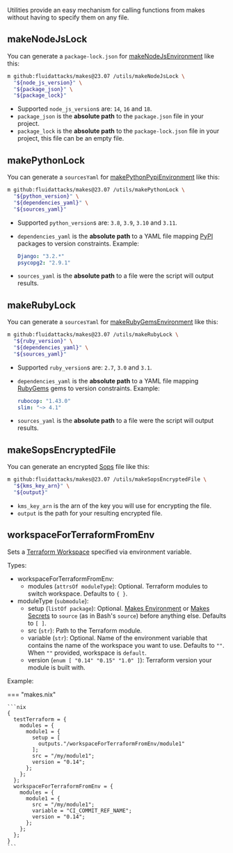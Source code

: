 Utilities provide an easy mechanism
for calling functions from makes
without having to specify them on any file.

## makeNodeJsLock

You can generate a `package-lock.json` for
[makeNodeJsEnvironment](/api/extensions/node.js/#makenodejsenvironment)
like this:

```bash
m github:fluidattacks/makes@23.07 /utils/makeNodeJsLock \
  "${node_js_version}" \
  "${package_json}" \
  "${package_lock}"
```

- Supported `node_js_version`s are: `14`, `16` and `18`.
- `package_json` is the **absolute path** to the `package.json` file in your
    project.
- `package_lock` is the **absolute path**
    to the `package-lock.json` file in your project, this file can be an empty
    file.

## makePythonLock

You can generate a `sourcesYaml` for
[makePythonPypiEnvironment](/api/extensions/python/#makepythonpypienvironment)
like this:

```bash
m github:fluidattacks/makes@23.07 /utils/makePythonLock \
  "${python_version}" \
  "${dependencies_yaml}" \
  "${sources_yaml}"
```

- Supported `python_version`s are: `3.8`, `3.9`, `3.10` and `3.11`.
- `dependencies_yaml` is the **absolute path** to a YAML file
    mapping [PyPI](https://pypi.org/) packages to version constraints.
    Example:

    ```yaml
    Django: "3.2.*"
    psycopg2: "2.9.1"
    ```

- `sources_yaml` is the **absolute path**
    to a file were the script will output results.

## makeRubyLock

You can generate a `sourcesYaml` for
[makeRubyGemsEnvironment](/api/extensions/ruby/#makerubygemsenvironment)
like this:

```bash
m github:fluidattacks/makes@23.07 /utils/makeRubyLock \
  "${ruby_version}" \
  "${dependencies_yaml}" \
  "${sources_yaml}"
```

- Supported `ruby_version`s are: `2.7`, `3.0` and `3.1`.
- `dependencies_yaml` is the **absolute path** to a YAML file
    mapping [RubyGems](https://rubygems.org/) gems to version constraints.
    Example:

    ```yaml
    rubocop: "1.43.0"
    slim: "~> 4.1"
    ```

- `sources_yaml` is the **absolute path**
    to a file were the script will output results.

## makeSopsEncryptedFile

You can generate an encrypted [Sops](https://github.com/mozilla/sops) file like this:

```bash
m github:fluidattacks/makes@23.07 /utils/makeSopsEncryptedFile \
  "${kms_key_arn}" \
  "${output}"
```

- `kms_key_arn` is the arn of the key you will use for encrypting the file.
- `output` is the path for your resulting encrypted file.

## workspaceForTerraformFromEnv

Sets a [Terraform Workspace](https://developer.hashicorp.com/terraform/language/state/workspaces)
specified via environment variable.

Types:

- workspaceForTerraformFromEnv:
    - modules (`attrsOf moduleType`): Optional.
        Terraform modules to switch workspace.
        Defaults to `{ }`.
- moduleType (`submodule`):
    - setup (`listOf package`): Optional.
        [Makes Environment](./environment.md)
        or [Makes Secrets](./secrets.md)
        to `source` (as in Bash's `source`)
        before anything else.
        Defaults to `[ ]`.
    - src (`str`):
        Path to the Terraform module.
    - variable (`str`): Optional.
        Name of the environment variable that contains
        the name of the workspace you want to use.
        Defaults to `""`.
        When `""` provided, workspace is `default`.
    - version (`enum [ "0.14" "0.15" "1.0" ]`):
        Terraform version your module is built with.

Example:

=== "makes.nix"

    ```nix
    {
      testTerraform = {
        modules = {
          module1 = {
            setup = [
              outputs."/workspaceForTerraformFromEnv/module1"
            ];
            src = "/my/module1";
            version = "0.14";
          };
        };
      };
      workspaceForTerraformFromEnv = {
        modules = {
          module1 = {
            src = "/my/module1";
            variable = "CI_COMMIT_REF_NAME";
            version = "0.14";
          };
        };
      };
    }
    ```

